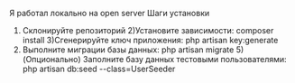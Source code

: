 Я работал локально на open server
 Шаги установки

1) Склонируйте репозиторий
2)Установите зависимости:
   composer install
3)Сгенерируйте ключ приложения:
   php artisan key:generate
4) Выполните миграции базы данных:
   php artisan migrate
5)(Опционально) Заполните базу данных тестовыми пользователями:
   php artisan db:seed --class=UserSeeder

